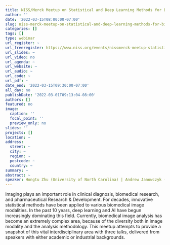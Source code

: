 ```yaml
---
title: NISS/Merck Meetup on Statistical and Deep Learning Methods for Biomedical Images
author: ''
date: '2022-03-15T08:00:00-07:00'
slug: niss-merck-meetup-on-statistical-and-deep-learning-methods-for-biomedical-images
categories: []
tags: []
type: webinar
url_register: ~
url_freeregister: https://www.niss.org/events/nissmerck-meetup-statistical-and-deep-learning-methods-biomedical-images
url_slides: ~
url_video: no
url_agenda: ~
url_website: ~
url_audio: ~
url_code: ~
url_pdf: ~
date_end: '2022-03-15T09:30:00-07:00'
all_day: no
publishDate: '2022-03-01T09:13:04-08:00'
authors: []
featured: no
image:
  caption: ''
  focal_point: ''
  preview_only: no
slides: ''
projects: []
location: ~
address:
  street: ~
  city: ~
  region: ~
  postcode: ~
  country: ~
summary: ~
abstract: ~
speaker: Hongtu Zhu (University of North Carolina) | Andrew Janowczyk (Case Western Reserve University) | John Kang (Merck)
---
```

<!--more-->
Imaging plays an important role in clinical diagnosis, biomedical research, and pharmaceutical Research & Development. For decades, innovative statistical methods have been applied to various biomedical image modalities. In the past 10 years, deep learning and AI have begun increasingly dominating this field. Currently, biomedical image analysis has become an extremely complex area, because of the diversity both in image modality and the analysis methodology.  This meetup attempts to provide a snapshot of this vital interdisciplinary area with three talks, delivered from speakers with either academic or industrial backgrounds. 